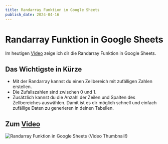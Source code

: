 ```yaml
---
title: Randarray Funktion in Google Sheets
publish_date: 2024-04-16
---
```


# Randarray Funktion in Google Sheets

Im heutigen [Video](https://youtu.be/7PskK0TQ-w8) zeige ich dir die Randarray Funktion in Google Sheets. 

## Das Wichtigste in Kürze

- Mit der Randarray kannst du einen Zellbereich mit zufälligen Zahlen erstellen.
- Die Zufallszahlen sind zwischen 0 und 1.
- Zusätzlich kannst du die Anzahl der Zeilen und Spalten des Zellbereiches auswählen. Damit ist es dir möglich schnell und einfach zufällige Daten zu generieren in deinen Tabellen.

## Zum [Video](https://youtu.be/7PskK0TQ-w8)

![Randarray Funktion in Google Sheets (Video Thumbnail!)](../../thumbnails/Fertig575.jpg "Randarray Funktion in Google Sheets (Video Thumbnail!)")